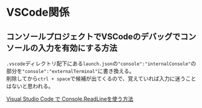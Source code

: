 # VSCode関係

## コンソールプロジェクトでVSCodeのデバッグでコンソールの入力を有効にする方法

`.vscode`ディレクトリ配下にある`launch.json`の`"console":"internalConsole"`の部分を`"console":"externalTerminal"`に書き換える。  
削除してから`ctrl + space`で候補が出てくるので、覚えていれば入力に迷うことはないと思われる。  

[Visual Studio Code で Console.ReadLineを使う方法](https://qiita.com/link_to_someone/items/2b7cb8747a34165b8c8e)  
